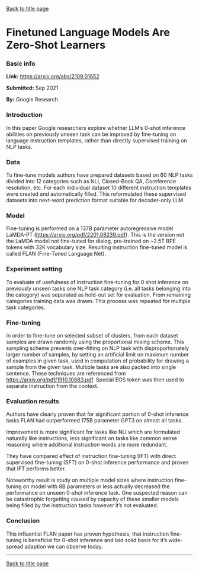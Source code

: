 [Back to title page](README.md)
# Finetuned Language Models Are Zero-Shot Learners
### Basic info
**Link:** https://arxiv.org/abs/2109.01652

**Submitted:** Sep 2021

**By:** Google Research

### Introduction
In this paper Google researchers explore whether LLM’s 0-shot inference abilities on previously unseen task can be improved by fine-tuning on language instruction templates, rather than directly supervised training on NLP tasks. 

### Data
To fine-tune models authors have prepared datasets based on 60 NLP tasks divided into 12 categories such as NLI, Closed-Book QA, Coreference resolution, etc. For each individual dataset 10 different instruction templates were created and automatically filled. This reformulated these supervised datasets into next-word prediction format suitable for decoder-only LLM. 

### Model 
Fine-tuning is performed on a 137B parameter autoregressive model LaMDA-PT (https://arxiv.org/pdf/2201.08239.pdf). This is the version not the LaMDA model not fine-tuned for dialog, pre-trained on ~2.5T BPE tokens with 32K vocabulary size. Resulting instruction fine-tuned model is called FLAN (Fine-Tuned Language Net). 

### Experiment setting 
To evaluate of usefulness of instruction fine-tuning for 0 shot inference on previously unseen tasks one NLP task category (i.e. all tasks belonging into the category) was separated as hold-out set for evaluation. From remaining categories training data was drawn. This process was repeated for multiple task categories. 

### Fine-tuning
In order to fine-tune on selected subset of clusters, from each dataset samples are drawn randomly using the proportional mixing scheme. This sampling scheme prevents over-fitting on NLP task with disproportionately larger number of samples, by setting an artificial limit on maximum number of examples in given task, used in computation of probability for drawing a sample from the given task. Multiple tasks are also packed into single sentence. These techniques are referenced from https://arxiv.org/pdf/1910.10683.pdf. 
Special EOS token was then used to separate instruction from the context. 

### Evaluation results
Authors have clearly proven that for significant portion of 0-shot inference tasks FLAN had outperformed 175B parameter GPT3 on almost all tasks.

Improvement is more significant for tasks like NLI which are formulated naturally like instructions, less significant on tasks like common sense reasoning where additional instruction words are more redundant. 
 
They have compared effect of instruction fine-tuning (IFT) with direct supervised fine-tuning (SFT) on 0-shot inference performance and proven that IFT performs better. 

Noteworthy result is study on multiple model sizes where instruction fine-tuning on model with 8B parameters or less actually decreased the performance on unseen 0-shot inference task. One suspected reason can be catastrophic forgetting caused by capacity of these smaller models being filled by the instruction tasks however it’s not evaluated.

### Conclusion
This influential FLAN paper has proven hypothesis, that instruction fine-tuning is beneficial for 0-shot inference and laid solid basis for it’s wide-spread adaption we can observe today.

--- 

[Back to title page](README.md)